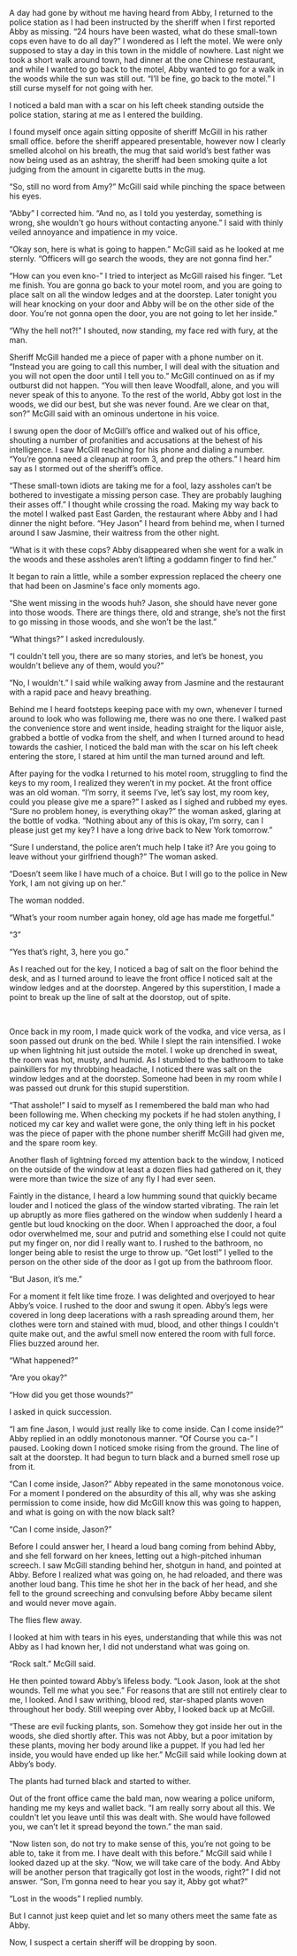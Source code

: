 A day had gone by without me having heard from Abby, I returned to the police station as I had been instructed by the sheriff when I first reported Abby as missing. “24 hours have been wasted, what do these small-town cops even have to do all day?” I wondered as I left the motel. We were only supposed to stay a day in this town in the middle of nowhere. Last night we took a short walk around town, had dinner at the one Chinese restaurant, and while I wanted to go back to the motel, Abby wanted to go for a walk in the woods while the sun was still out. “I’ll be fine, go back to the motel.” I still curse myself for not going with her.

I noticed a bald man with a scar on his left cheek standing outside the police station, staring at me as I entered the building.

I found myself once again sitting opposite of sheriff McGill in his rather small office. before the sheriff appeared presentable, however now I clearly smelled alcohol on his breath, the mug that said world’s best father was now being used as an ashtray, the sheriff had been smoking quite a lot judging from the amount in cigarette butts in the mug.

“So, still no word from Amy?” McGill said while pinching the space between his eyes.

“Abby” I corrected him. “And no, as I told you yesterday, something is wrong, she wouldn't go hours without contacting anyone.” I said with thinly veiled annoyance and impatience in my voice.

“Okay son, here is what is going to happen.” McGill said as he looked at me sternly. “Officers will go search the woods, they are not gonna find her.”

“How can you even kno-” I tried to interject as McGill raised his finger. “Let me finish. You are gonna go back to your motel room, and you are going to place salt on all the window ledges and at the doorstep. Later tonight you will hear knocking on your door and Abby will be on the other side of the door. You’re not gonna open the door, you are not going to let her inside.”

“Why the hell not?!” I shouted, now standing, my face red with fury, at the man.

Sheriff McGill handed me a piece of paper with a phone number on it. “Instead you are going to call this number, I will deal with the situation and you will not open the door until I tell you to.” McGill continued on as if my outburst did not happen. “You will then leave Woodfall, alone, and you will never speak of this to anyone. To the rest of the world, Abby got lost in the woods, we did our best, but she was never found. Are we clear on that, son?” McGill said with an ominous undertone in his voice.

I swung open the door of McGill’s office and walked out of his office, shouting a number of profanities and accusations at the behest of his intelligence. I saw McGill reaching for his phone and dialing a number. “You’re gonna need a cleanup at room 3, and prep the others.” I heard him say as I stormed out of the sheriff’s office.

“These small-town idiots are taking me for a fool, lazy assholes can’t be bothered to investigate a missing person case. They are probably laughing their asses off.” I thought while crossing the road. Making my way back to the motel I walked past East Garden, the restaurant where Abby and I had dinner the night before. “Hey Jason” I heard from behind me, when I turned around I saw Jasmine, their waitress from the other night.

“What is it with these cops? Abby disappeared when she went for a walk in the woods and these assholes aren’t lifting a goddamn finger to find her.”

It began to rain a little, while a somber expression replaced the cheery one that had been on Jasmine's face only moments ago.

“She went missing in the woods huh? Jason, she should have never gone into those woods. There are things there, old and strange, she’s not the first to go missing in those woods, and she won’t be the last.”

“What things?” I asked incredulously.

“I couldn't tell you, there are so many stories, and let’s be honest, you wouldn't believe any of them, would you?”

“No, I wouldn't.” I said while walking away from Jasmine and the restaurant with a rapid pace and heavy breathing.

Behind me I heard footsteps keeping pace with my own, whenever I turned around to look who was following me, there was no one there. I walked past the convenience store and went inside, heading straight for the liquor aisle, grabbed a bottle of vodka from the shelf, and when I turned around to head towards the cashier, I noticed the bald man with the scar on his left cheek entering the store, I stared at him until the man turned around and left.

After paying for the vodka I returned to his motel room, struggling to find the keys to my room, I realized they weren’t in my pocket. At the front office was an old woman. “I’m sorry, it seems I’ve, let’s say lost, my room key, could you please give me a spare?” I asked as I sighed and rubbed my eyes. “Sure no problem honey, is everything okay?” the woman asked, glaring at the bottle of vodka. “Nothing about any of this is okay, I’m sorry, can I please just get my key? I have a long drive back to New York tomorrow.”

“Sure I understand, the police aren’t much help I take it? Are you going to leave without your girlfriend though?” The woman asked.

“Doesn’t seem like I have much of a choice. But I will go to the police in New York, I am not giving up on her.”

The woman nodded.

“What’s your room number again honey, old age has made me forgetful.”

“3”

“Yes that’s right, 3, here you go.”

As I reached out for the key, I noticed a bag of salt on the floor behind the desk, and as I turned around to leave the front office I noticed salt at the window ledges and at the doorstep. Angered by this superstition, I made a point to break up the line of salt at the doorstop, out of spite.

&#x200B;

Once back in my room, I made quick work of the vodka, and vice versa, as I soon passed out drunk on the bed. While I slept the rain intensified. I woke up when lightning hit just outside the motel. I woke up drenched in sweat, the room was hot, musty, and humid. As I stumbled to the bathroom to take painkillers for my throbbing headache, I noticed there was salt on the window ledges and at the doorstep. Someone had been in my room while I was passed out drunk for this stupid superstition.

“That asshole!” I said to myself as I remembered the bald man who had been following me. When checking my pockets if he had stolen anything, I noticed my car key and wallet were gone, the only thing left in his pocket was the piece of paper with the phone number sheriff McGill had given me, and the spare room key.

Another flash of lightning forced my attention back to the window, I noticed on the outside of the window at least a dozen flies had gathered on it, they were more than twice the size of any fly I had ever seen.

Faintly in the distance, I heard a low humming sound that quickly became louder and I noticed the glass of the window started vibrating. The rain let up abruptly as more flies gathered on the window when suddenly I heard a gentle but loud knocking on the door. When I approached the door, a foul odor overwhelmed me, sour and putrid and something else I could not quite put my finger on, nor did I really want to. I rushed to the bathroom, no longer being able to resist the urge to throw up. “Get lost!” I yelled to the person on the other side of the door as I got up from the bathroom floor.

“But Jason, it’s me.”

For a moment it felt like time froze. I was delighted and overjoyed to hear Abby’s voice. I rushed to the door and swung it open. Abby’s legs were covered in long deep lacerations with a rash spreading around them, her clothes were torn and stained with mud, blood, and other things I couldn't quite make out, and the awful smell now entered the room with full force. Flies buzzed around her.

“What happened?”

“Are you okay?”

“How did you get those wounds?”

I asked in quick succession.

“I am fine Jason, I would just really like to come inside. Can I come inside?” Abby replied in an oddly monotonous manner. “Of Course you ca-” I paused. Looking down I noticed smoke rising from the ground. The line of salt at the doorstep. It had begun to turn black and a burned smell rose up from it.

“Can I come inside, Jason?” Abby repeated in the same monotonous voice. For a moment I pondered on the absurdity of this all, why was she asking permission to come inside, how did McGill know this was going to happen, and what is going on with the now black salt?

“Can I come inside, Jason?”

Before I could answer her, I heard a loud bang coming from behind Abby, and she fell forward on her knees, letting out a high-pitched inhuman screech. I saw McGill standing behind her, shotgun in hand, and pointed at Abby. Before I realized what was going on, he had reloaded, and there was another loud bang. This time he shot her in the back of her head, and she fell to the ground screeching and convulsing before Abby became silent and would never move again.

The flies flew away.

I looked at him with tears in his eyes, understanding that while this was not Abby as I had known her, I did not understand what was going on.

“Rock salt.” McGill said.

He then pointed toward Abby’s lifeless body. “Look Jason, look at the shot wounds. Tell me what you see.” For reasons that are still not entirely clear to me, I looked. And I saw writhing, blood red, star-shaped plants woven throughout her body. Still weeping over Abby, I looked back up at McGill.

“These are evil fucking plants, son. Somehow they got inside her out in the woods, she died shortly after. This was not Abby, but a poor imitation by these plants, moving her body around like a puppet. If you had led her inside, you would have ended up like her.” McGill said while looking down at Abby’s body.

The plants had turned black and started to wither.

Out of the front office came the bald man, now wearing a police uniform, handing me my keys and wallet back. “I am really sorry about all this. We couldn't let you leave until this was dealt with. She would have followed you, we can’t let it spread beyond the town.” the man said.

“Now listen son, do not try to make sense of this, you’re not going to be able to, take it from me. I have dealt with this before.” McGill said while I looked dazed up at the sky. “Now, we will take care of the body. And Abby will be another person that tragically got lost in the woods, right?” I did not answer. “Son, I’m gonna need to hear you say it, Abby got what?”

“Lost in the woods” I replied numbly.

But I cannot just keep quiet and let so many others meet the same fate as Abby.

Now, I suspect a certain sheriff will be dropping by soon.